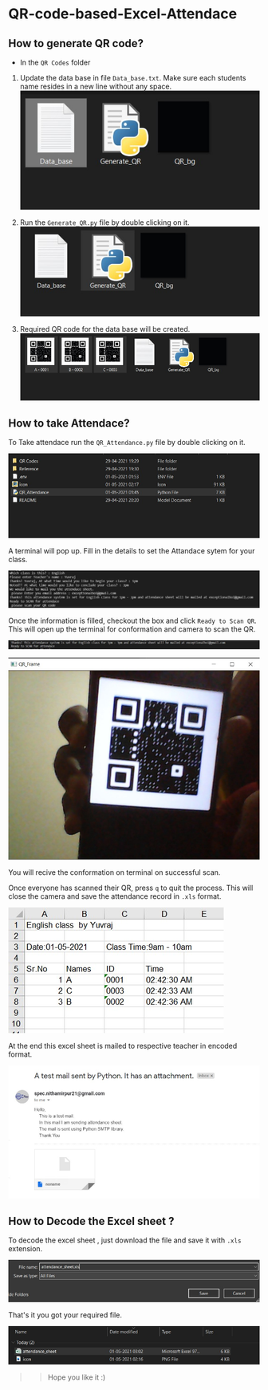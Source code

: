 # QR-code-based-Excel-Attendace

## How to generate QR code?

- In the `QR Codes` folder

1. Update the data base in file `Data_base.txt`. Make sure each students name resides in a new line without any space.  
![Data_base](./Reference/data_base.jpg)  

2. Run the `Generate_QR.py` file by double clicking on it.  
![Generate_qr](./Reference/Generate_QR.jpg)  

3. Required QR code for the data base will be created.  
![QR_code](./Reference/QR_code.jpg)  

## How to take Attendace?

To Take attendace run the `QR_Attendance.py` file by double clicking on it.  

![take attendance](./Reference/take_attendance.jpg)  

A terminal will pop up. Fill in the details to set the Attandace sytem for your class.  

![GUI](./Reference/GUI.jpg)

Once the information is filled, checkout the box and click `Ready to Scan QR`. This will open up the terminal for conformation and camera to scan the QR. 

![Ready_scan](./Reference/ready_scan.jpg)  

![QR_scan](./Reference/QR_scan.jpg)

You will recive the conformation on terminal on successful scan.

Once everyone has scanned their QR, press `q` to quit the process. This will close the camera and save the attendance record in `.xls` format.

![xl](./Reference/xl.jpg)

At the end this excel sheet is mailed to respective teacher in encoded format.

![mail](./Reference/mail.jpg)

## How to Decode the Excel sheet ?
To decode the excel sheet , just download the file and save it with `.xls` extension.

![save](./Reference/save.jpg)

That's it you got your required file.

![decoded](./Reference/decoded.jpg)


>> Hope you like it :)